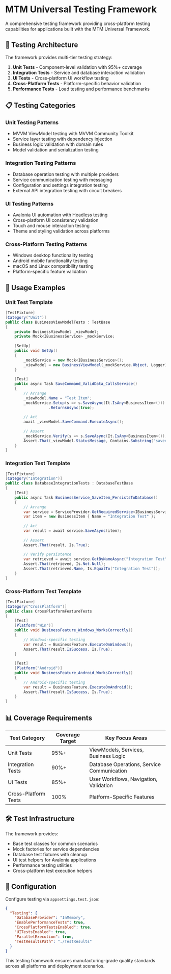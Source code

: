 # MTM Universal Testing Framework

A comprehensive testing framework providing cross-platform testing capabilities for applications built with the MTM Universal Framework.

## 🧪 Testing Architecture

The framework provides multi-tier testing strategy:

1. **Unit Tests** - Component-level validation with 95%+ coverage
2. **Integration Tests** - Service and database interaction validation 
3. **UI Tests** - Cross-platform UI workflow testing
4. **Cross-Platform Tests** - Platform-specific behavior validation
5. **Performance Tests** - Load testing and performance benchmarks

## 📋 Testing Categories

### Unit Testing Patterns
- MVVM ViewModel testing with MVVM Community Toolkit
- Service layer testing with dependency injection
- Business logic validation with domain rules
- Model validation and serialization testing

### Integration Testing Patterns
- Database operation testing with multiple providers
- Service communication testing with messaging
- Configuration and settings integration testing
- External API integration testing with circuit breakers

### UI Testing Patterns
- Avalonia UI automation with Headless testing
- Cross-platform UI consistency validation
- Touch and mouse interaction testing
- Theme and styling validation across platforms

### Cross-Platform Testing Patterns
- Windows desktop functionality testing
- Android mobile functionality testing
- macOS and Linux compatibility testing
- Platform-specific feature validation

## 🚀 Usage Examples

### Unit Test Template
```csharp
[TestFixture]
[Category("Unit")]
public class BusinessViewModelTests : TestBase
{
    private BusinessViewModel _viewModel;
    private Mock<IBusinessService> _mockService;
    
    [SetUp]
    public void SetUp()
    {
        _mockService = new Mock<IBusinessService>();
        _viewModel = new BusinessViewModel(_mockService.Object, Logger);
    }
    
    [Test]
    public async Task SaveCommand_ValidData_CallsService()
    {
        // Arrange
        _viewModel.Name = "Test Item";
        _mockService.Setup(s => s.SaveAsync(It.IsAny<BusinessItem>()))
                   .ReturnsAsync(true);
        
        // Act
        await _viewModel.SaveCommand.ExecuteAsync();
        
        // Assert
        _mockService.Verify(s => s.SaveAsync(It.IsAny<BusinessItem>()), Times.Once);
        Assert.That(_viewModel.StatusMessage, Contains.Substring("saved"));
    }
}
```

### Integration Test Template
```csharp
[TestFixture]
[Category("Integration")]
public class DatabaseIntegrationTests : DatabaseTestBase
{
    [Test]
    public async Task BusinessService_SaveItem_PersistsToDatabase()
    {
        // Arrange
        var service = ServiceProvider.GetRequiredService<IBusinessService>();
        var item = new BusinessItem { Name = "Integration Test" };
        
        // Act
        var result = await service.SaveAsync(item);
        
        // Assert
        Assert.That(result, Is.True);
        
        // Verify persistence
        var retrieved = await service.GetByNameAsync("Integration Test");
        Assert.That(retrieved, Is.Not.Null);
        Assert.That(retrieved.Name, Is.EqualTo("Integration Test"));
    }
}
```

### Cross-Platform Test Template
```csharp
[TestFixture]
[Category("CrossPlatform")]
public class CrossPlatformFeatureTests
{
    [Test]
    [Platform("Win")]
    public void BusinessFeature_Windows_WorksCorrectly()
    {
        // Windows-specific testing
        var result = BusinessFeature.ExecuteOnWindows();
        Assert.That(result.IsSuccess, Is.True);
    }
    
    [Test]
    [Platform("Android")]
    public void BusinessFeature_Android_WorksCorrectly()
    {
        // Android-specific testing
        var result = BusinessFeature.ExecuteOnAndroid();
        Assert.That(result.IsSuccess, Is.True);
    }
}
```

## 📊 Coverage Requirements

| Test Category | Coverage Target | Key Focus Areas |
|---------------|----------------|-----------------|
| Unit Tests | 95%+ | ViewModels, Services, Business Logic |
| Integration Tests | 90%+ | Database Operations, Service Communication |
| UI Tests | 85%+ | User Workflows, Navigation, Validation |
| Cross-Platform Tests | 100% | Platform-Specific Features |

## 🛠️ Test Infrastructure

The framework provides:
- Base test classes for common scenarios
- Mock factories for service dependencies
- Database test fixtures with cleanup
- UI test helpers for Avalonia applications
- Performance testing utilities
- Cross-platform test execution helpers

## 🔧 Configuration

Configure testing via `appsettings.test.json`:

```json
{
  "Testing": {
    "DatabaseProvider": "InMemory",
    "EnablePerformanceTests": true,
    "CrossPlatformTestsEnabled": true,
    "UITestsEnabled": true,
    "ParallelExecution": true,
    "TestResultsPath": "./TestResults"
  }
}
```

This testing framework ensures manufacturing-grade quality standards across all platforms and deployment scenarios.